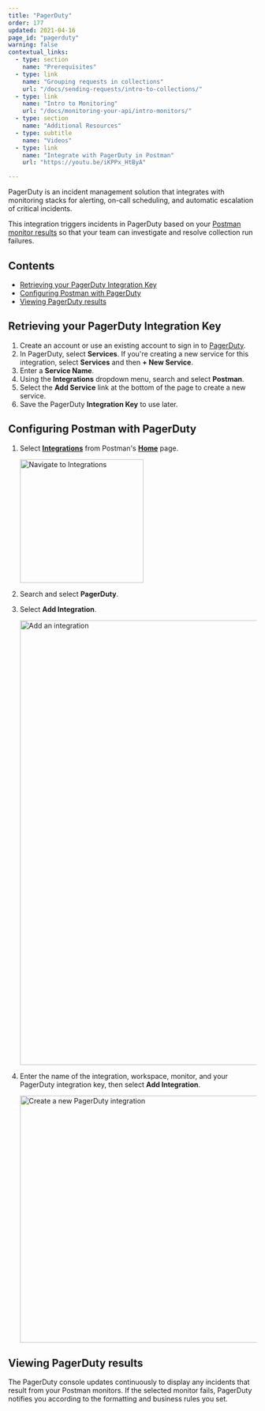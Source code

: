 ```yaml
---
title: "PagerDuty"
order: 177
updated: 2021-04-16
page_id: "pagerduty"
warning: false
contextual_links:
  - type: section
    name: "Prerequisites"
  - type: link
    name: "Grouping requests in collections"
    url: "/docs/sending-requests/intro-to-collections/"
  - type: link
    name: "Intro to Monitoring"
    url: "/docs/monitoring-your-api/intro-monitors/"
  - type: section
    name: "Additional Resources"
  - type: subtitle
    name: "Videos"
  - type: link
    name: "Integrate with PagerDuty in Postman"
    url: "https://youtu.be/iKPPx_HtByA"

---
```


PagerDuty is an incident management solution that integrates with monitoring stacks for alerting, on-call scheduling, and automatic escalation of critical incidents.

This integration triggers incidents in PagerDuty based on your [Postman monitor results](/docs/monitoring-your-api/viewing-monitor-results/) so that your team can investigate and resolve collection run failures.

## Contents

* [Retrieving your PagerDuty Integration Key](#retrieving-your-pagerduty-integration-key)
* [Configuring Postman with PagerDuty](#configuring-postman-with-pagerduty)
* [Viewing PagerDuty results](#viewing-pagerduty-results)

## Retrieving your PagerDuty Integration Key

1. Create an account or use an existing account to sign in to [PagerDuty](https://app.pagerduty.com/).
1. In PagerDuty, select **Services**. If you're creating a new service for this integration, select **Services** and then **+ New Service**.
1. Enter a **Service Name**.
1. Using the **Integrations** dropdown menu, search and select **Postman**.
1. Select the **Add Service** link at the bottom of the page to create a new service.
1. Save the PagerDuty **Integration Key** to use later.

## Configuring Postman with PagerDuty

1. Select **[Integrations](https://go.postman.co/integrations)** from Postman's **[Home](https://go.postman.co/home)** page.

    <img alt="Navigate to Integrations" src="https://assets.postman.com/postman-docs/v10/select-integrations-from-home-v10.jpg" width="250px"/>

1. Search and select **PagerDuty**.
1. Select **Add Integration**.

    <img alt="Add an integration" src="https://assets.postman.com/postman-docs/v10/integrations-add-new-integration-v10.jpg" width="900px"/>

1. Enter the name of the integration, workspace, monitor, and your PagerDuty integration key, then select **Add Integration**.

    <img alt="Create a new PagerDuty integration" src="https://assets.postman.com/postman-docs/v10/integrations-create-new-pagerduty-v10.jpg" width="500px"/>

## Viewing PagerDuty results

The PagerDuty console updates continuously to display any incidents that result from your Postman monitors. If the selected monitor fails, PagerDuty notifies you according to the formatting and business rules you set.
